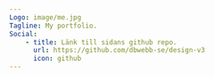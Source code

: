 ```yaml
---
Logo: image/me.jpg
Tagline: My portfolio.
Social:
    - title: Länk till sidans github repo.
      url: https://github.com/dbwebb-se/design-v3
      icon: github
---
```

